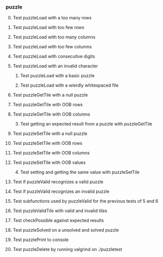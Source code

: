 ### puzzle

0. Test puzzleLoad with a too many rows

0. Test puzzleLoad with too few rows

0. Test puzzleLoad with too many columns

0. Test puzzleLoad with too few columns

0. Test puzzleLoad with consecutive digits

0. Test puzzleLoad with an invalid character

    1. Test puzzleLoad with a basic puzzle

    2. Test puzzleLoad with a wierdly whitespaced file

0. Test puzzleGetTile with a null puzzle

0. Test puzzleGetTile with OOB rows

0. Test puzzleGetTile with OOB columns

    3. Test getting an expected result from a puzzle with puzzleGetTile

0. Test puzzleSetTile with a null puzzle

0. Test puzzleSetTile with OOB rows

0. Test puzzleSetTile with OOB columns

0. Test puzzleSetTile with OOB values

    4. Test setting and getting the same value with puzzleSetTile

5. Test if puzzleValid recognizes a valid puzzle

6. Test if puzzleValid recognizes an invalid puzzle

7. Test subfunctions used by puzzleValid for the previous tests of 5 and 6

8. Test puzzleValidTile with valid and invalid tiles

9. Test checkPossible against expected results

10. Test puzzleSolved on a unsolved and solved puzzle

11. Test puzzlePrint to console

12. Test puzzleDelete by running valgrind on ./puzzletest
